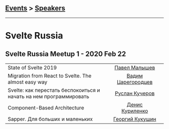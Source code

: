## [Events](../README.md) > [Speakers](../speakers.md)
---

# Svelte Russia

## Svelte Russia Meetup 1 - 2020 Feb 22 
| | | |
| --- | :---: | --- |
| State of Svelte 2019  |  [Павел Малышев](../../speakers/Павел%20Малышев.md)  |    |
| Migration from React to Svelte. The almost easy way  |  [Вадим Царегородцев](../../speakers/Вадим%20Царегородцев.md)  |    |
| Svelte: как перестать беспокоиться и начать на нем программировать  |  [Руслан Кучеров](../../speakers/Руслан%20Кучеров.md)  |    |
| Component-Based Architecture  |  [Денис Куриленко](../../speakers/Денис%20Куриленко.md)  |    |
| Sapper. Для больших и маленьких  |  [Георгий Кукушин](../../speakers/Георгий%20Кукушин.md)  |    |
